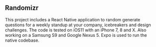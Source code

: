 ## Randomizr
This project includes a React Native application to random generate questions for a weekly standup at your company, icebreakers and design challenges.
The code is tested on iOS11 with an iPhone 7, 8 and X. Also working on a Samsung S9 and Google Nexus 5.
Expo is used to run the native codebase. 
